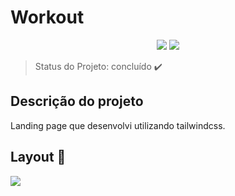 <h1>Workout</h1> 

<p align="center">
  <img src="https://img.shields.io/static/v1?label=react&message=framework&color=blue&style=for-the-badge&logo=REACT"/>
   <img src="http://img.shields.io/static/v1?label=STATUS&message=CONCLUIDO&color=GREEN&style=for-the-badge"/>
</p>

> Status do Projeto: concluído :heavy_check_mark:

## Descrição do projeto 

<p align="justify">
  Landing page que desenvolvi utilizando tailwindcss.  
</p>

## Layout :dash:

<img src="https://user-images.githubusercontent.com/102324315/197527972-ae044b8d-7f7d-493d-b231-46c4d755c97e.svg" />
